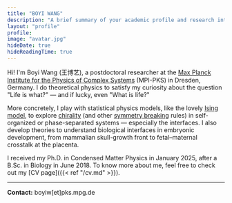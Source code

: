 ```yaml
---
title: "BOYI WANG" 
description: "A brief summary of your academic profile and research interests."
layout: "profile" 
profile:
image: "avatar.jpg"
hideDate: true
hideReadingTime: true
---
```


Hi! I'm Boyi Wang (王博艺), a postdoctoral researcher at the [Max Planck Institute for the Physics of Complex Systems](https://www.pks.mpg.de/) (MPI-PKS) in Dresden, Germany. I do theoretical physics to satisfy my curiosity about the question "Life is what?" — and if lucky, even "What is life?"

More concretely, I play with statistical physics models, like the lovely [Ising model](https://en.wikipedia.org/wiki/Ising_model), to explore [chirality](https://en.wikipedia.org/wiki/Chirality) (and other [symmetry breaking](https://en.wikipedia.org/wiki/Symmetry_breaking) rules) in self-organized or phase-separated systems — especially the interfaces. I also develop theories to understand biological interfaces in embryonic development, from mammalian skull-growth front to fetal–maternal crosstalk at the placenta.

I received my Ph.D. in Condensed Matter Physics in January 2025, after a B.Sc. in Biology in June 2018.
To know more about me, feel free to check out my [CV page]({{< ref "/cv.md" >}}).
 
---

**Contact:** boyiw[et]pks.mpg.de
